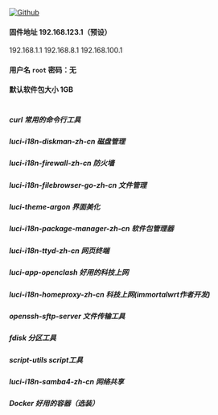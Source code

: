 [![Github](https://img.shields.io/badge/Release文件可在国内加速站下载-FC7C0D?logo=github&logoColor=fff&labelColor=000&style=for-the-badge)](https://wkdaily.cpolar.top/archives/1) 
#### 固件地址 192.168.123.1（预设）
192.168.1.1 192.168.8.1 192.168.100.1
#### 用户名 `root` 密码：无
#### 默认软件包大小 1GB
#
##### curl 常用的命令行工具
##### luci-i18n-diskman-zh-cn 磁盘管理
##### luci-i18n-firewall-zh-cn 防火墙
##### luci-i18n-filebrowser-go-zh-cn 文件管理
##### luci-theme-argon 界面美化
##### luci-i18n-package-manager-zh-cn  软件包管理器
##### luci-i18n-ttyd-zh-cn 网页终端
##### luci-app-openclash 好用的科技上网
##### luci-i18n-homeproxy-zh-cn 科技上网(immortalwrt作者开发)
##### openssh-sftp-server 文件传输工具
##### fdisk 分区工具
##### script-utils script工具
##### luci-i18n-samba4-zh-cn 网络共享

##### Docker 好用的容器（选装）
